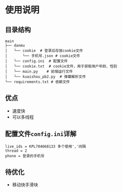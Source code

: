 # 使用说明

## 目录结构
```
main
├── danmu
│   └── cookie  # 登录后存放cookie文件
│       └── 手机号.json # cookie文件
│   └── config.ini  # 配置文件 
│   └── cookie.txt  # cookie文件，用于获取用户年龄、性别
│   └── main.py    # 前端运行文件
│   └── kuaishou_pb2.py  # 弹幕解析文件
└── requirements.txt # 依赖文件
```

## 优点
- 速度快
- 可以多线程

## 配置文件`config.ini`详解
```
live_ids = KPL704668133 多个使用','间隔
thread = 2
phone = 登录的手机号
```

## 待优化
- 移动快手滑块
